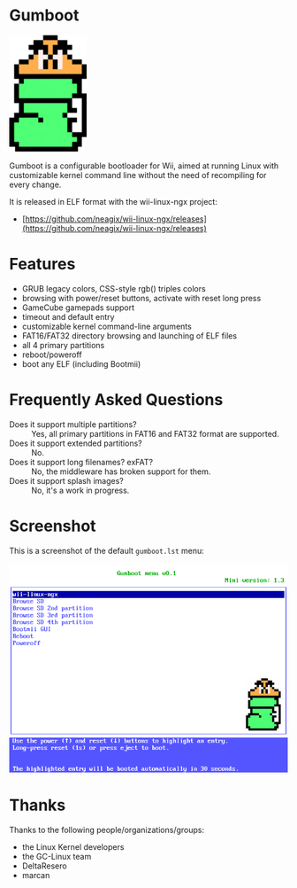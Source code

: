 # Gumboot

<a href="https://neagix.github.io/wii-linux-ngx/"><img alt="Gumboot" src="gumboot-logo.png" width="140" title="gumboot" /></a>

Gumboot is a configurable bootloader for Wii, aimed at running Linux with customizable kernel command line without the need of recompiling for every change.

It is released in ELF format with the wii-linux-ngx project:

* [https://github.com/neagix/wii-linux-ngx/releases](https://github.com/neagix/wii-linux-ngx/releases)

# Features

* GRUB legacy colors, CSS-style rgb() triples colors
* browsing with power/reset buttons, activate with reset long press
* GameCube gamepads support
* timeout and default entry
* customizable kernel command-line arguments
* FAT16/FAT32 directory browsing and launching of ELF files
* all 4 primary partitions
* reboot/poweroff
* boot any ELF (including Bootmii)

# Frequently Asked Questions

<dl>
<dt>Does it support multiple partitions?</dt>
<dd>Yes, all primary partitions in FAT16 and FAT32 format are supported.</dd>
<dt>Does it support extended partitions?</dt>
<dd>No.</dd>
<dt>Does it support long filenames? exFAT?</dt>
<dd>No, the middleware has broken support for them.</dd>
<dt>Does it support splash images?</dt>
<dd>No, it's a work in progress.</dd>
</dl>

# Screenshot

This is a screenshot of the default `gumboot.lst` menu:

<img alt="Gumboot default menu" src="gumboot-default-menu.png" title="Gumboot default menu" />

# Thanks

Thanks to the following people/organizations/groups:
* the Linux Kernel developers
* the GC-Linux team
* DeltaResero
* marcan
